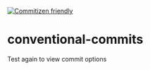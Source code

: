 [![Commitizen friendly](https://img.shields.io/badge/commitizen-friendly-brightgreen.svg)](http://commitizen.github.io/cz-cli/)
# conventional-commits

Test again to view commit options